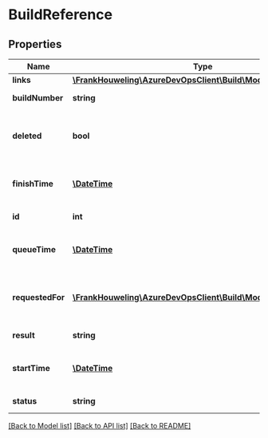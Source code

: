 # BuildReference

## Properties
Name | Type | Description | Notes
------------ | ------------- | ------------- | -------------
**links** | [**\FrankHouweling\AzureDevOpsClient\Build\Model\ReferenceLinks**](ReferenceLinks.md) |  | [optional] 
**buildNumber** | **string** | The build number. | [optional] 
**deleted** | **bool** | Indicates whether the build has been deleted. | [optional] 
**finishTime** | [**\DateTime**](\DateTime.md) | The time that the build was completed. | [optional] 
**id** | **int** | The ID of the build. | [optional] 
**queueTime** | [**\DateTime**](\DateTime.md) | The time that the build was queued. | [optional] 
**requestedFor** | [**\FrankHouweling\AzureDevOpsClient\Build\Model\IdentityRef**](IdentityRef.md) | The identity on whose behalf the build was queued. | [optional] 
**result** | **string** | The build result. | [optional] 
**startTime** | [**\DateTime**](\DateTime.md) | The time that the build was started. | [optional] 
**status** | **string** | The build status. | [optional] 

[[Back to Model list]](../README.md#documentation-for-models) [[Back to API list]](../README.md#documentation-for-api-endpoints) [[Back to README]](../README.md)


